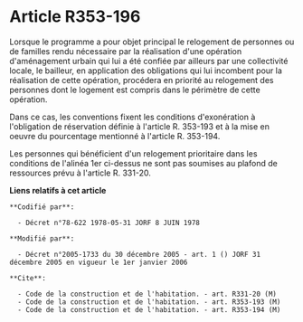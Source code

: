 # Article R353-196

Lorsque le programme a pour objet principal le relogement de personnes ou de familles rendu nécessaire par la réalisation
d'une opération d'aménagement urbain qui lui a été confiée par ailleurs par une collectivité locale, le bailleur, en
application des obligations qui lui incombent pour la réalisation de cette opération, procédera en priorité au relogement des
personnes dont le logement est compris dans le périmètre de cette opération.

Dans ce cas, les conventions fixent les conditions d'exonération à l'obligation de réservation définie à l'article R. 353-193
et à la mise en oeuvre du pourcentage mentionné à l'article R. 353-194.

Les personnes qui bénéficient d'un relogement prioritaire dans les conditions de l'alinéa 1er ci-dessus ne sont pas soumises
au plafond de ressources prévu à l'article R. 331-20.

**Liens relatifs à cet article**

	**Codifié par**:

	  - Décret n°78-622 1978-05-31 JORF 8 JUIN 1978

	**Modifié par**:

	  - Décret n°2005-1733 du 30 décembre 2005 - art. 1 () JORF 31 décembre 2005 en vigueur le 1er janvier 2006

	**Cite**:

	  - Code de la construction et de l'habitation. - art. R331-20 (M)
	  - Code de la construction et de l'habitation. - art. R353-193 (M)
	  - Code de la construction et de l'habitation. - art. R353-194 (M)
